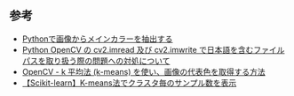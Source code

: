 ## 参考
- [Pythonで画像からメインカラーを抽出する](https://qiita.com/simonritchie/items/396112fb8a10702a3644)
- [Python OpenCV の cv2.imread 及び cv2.imwrite で日本語を含むファイルパスを取り扱う際の問題への対処について](https://qiita.com/SKYS/items/cbde3775e2143cad7455)
- [OpenCV - k 平均法 (k-means) を使い、画像の代表色を取得する方法](https://www.pynote.info/entry/opencv-kmeans#k-%E5%B9%B3%E5%9D%87%E6%B3%95%E3%81%A7%E4%BB%A3%E8%A1%A8%E8%89%B2%E3%82%92%E8%A8%88%E7%AE%97%E3%81%99%E3%82%8B)
- [【Scikit-learn】K-means法でクラスタ毎のサンプル数を表示](https://algorithm.joho.info/machine-learning/python-scikit-learn-clustering-kmean-sample-number/)
  